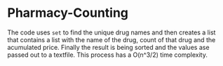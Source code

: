 # Pharmacy-Counting

The code uses `set` to find the unique drug names and then creates a list that contains a list with the name of the drug, count of that drug and the acumulated price. Finally the result is being sorted and the values ase passed out to a textfile.
This process has a O(n^3/2) time complexity.

